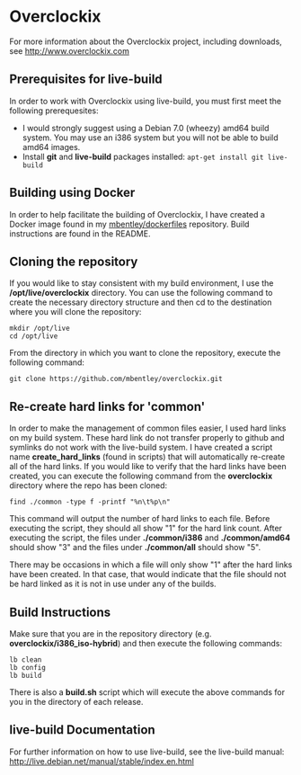 # Overclockix 
For more information about the Overclockix project, including downloads, see http://www.overclockix.com

## Prerequisites for live-build
In order to work with Overclockix using live-build, you must first meet the following prerequesites:
- I would strongly suggest using a Debian 7.0 (wheezy) amd64 build system.  You may use an i386 system but you will not be able to build amd64 images.
- Install **git** and **live-build** packages installed:  `apt-get install git live-build`

## Building using Docker
In order to help facilitate the building of Overclockix, I have created a Docker image found in my [mbentley/dockerfiles](https://github.com/mbentley/dockerfiles/tree/master/debian/overclockix) repository.  Build instructions are found in the README.

## Cloning the repository
If you would like to stay consistent with my build environment, I use the **/opt/live/overclockix** directory.  You can use the following command to create the necessary directory structure and then cd to the destination where you will clone the repository:
```
mkdir /opt/live
cd /opt/live
```

From the directory in which you want to clone the repository, execute the following command:
```
git clone https://github.com/mbentley/overclockix.git
```

## Re-create hard links for 'common'
In order to make the management of common files easier, I used hard links on my build system.  These hard link do not transfer properly to github and symlinks do not work with the live-build system.  I have created a script name **create_hard_links** (found in scripts) that will automatically re-create all of the hard links.
If you would like to verify that the hard links have been created, you can execute the following command from the **overclockix** directory where the repo has been cloned:
```
find ./common -type f -printf "%n\t%p\n"
```
This command will output the number of hard links to each file.  Before executing the script, they should all show "1" for the hard link count.  After executing the script, the files under **./common/i386** and **./common/amd64** should show "3" and the files under **./common/all** should show "5".

There may be occasions in which a file will only show "1" after the hard links have been created.  In that case, that would indicate that the file should not be hard linked as it is not in use under any of the builds.

## Build Instructions
Make sure that you are in the repository directory (e.g. **overclockix/i386_iso-hybrid**) and then execute the following commands:
```
lb clean
lb config
lb build
```
There is also a **build.sh** script which will execute the above commands for you in the directory of each release.

## live-build Documentation
For further information on how to use live-build, see the live-build manual:  http://live.debian.net/manual/stable/index.en.html
